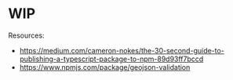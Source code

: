 # WIP

Resources: 
* https://medium.com/cameron-nokes/the-30-second-guide-to-publishing-a-typescript-package-to-npm-89d93ff7bccd
* https://www.npmjs.com/package/geojson-validation